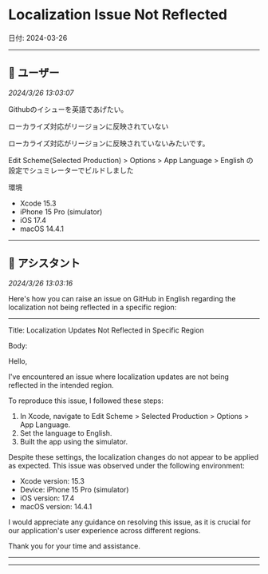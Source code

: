 # Localization Issue Not Reflected

日付: 2024-03-26

---

## 👤 ユーザー
*2024/3/26 13:03:07*

Githubのイシューを英語であげたい。

ローカライズ対応がリージョンに反映されていない

ローカライズ対応がリージョンに反映されていないみたいです。

Edit Scheme(Selected Production) &gt; Options &gt; App Language &gt; English の設定でシュミレーターでビルドしました

環境
- Xcode 15.3
- iPhone 15 Pro (simulator)
- iOS 17.4
- macOS 14.4.1

---

## 🤖 アシスタント
*2024/3/26 13:03:16*

Here's how you can raise an issue on GitHub in English regarding the localization not being reflected in a specific region:

---

Title: Localization Updates Not Reflected in Specific Region

Body:

Hello,

I've encountered an issue where localization updates are not being reflected in the intended region.

To reproduce this issue, I followed these steps:
1. In Xcode, navigate to Edit Scheme &gt; Selected Production &gt; Options &gt; App Language.
2. Set the language to English.
3. Built the app using the simulator.

Despite these settings, the localization changes do not appear to be applied as expected. This issue was observed under the following environment:
- Xcode version: 15.3
- Device: iPhone 15 Pro (simulator)
- iOS version: 17.4
- macOS version: 14.4.1

I would appreciate any guidance on resolving this issue, as it is crucial for our application's user experience across different regions.

Thank you for your time and assistance.

---

---
